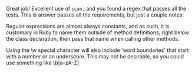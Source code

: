 Great job!  Excellent use of `scan,` and you found a regex that passes all the tests. This is answer passes all the requirements, but just a couple notes:

Regular expressions are almost always constants, and as such, it is customary in Ruby to name them outside of method definitions, right below the class declaration, then pass that name when calling other methods.

Using the \w special character will also include 'word boundaries' that start with a number or an underscore. This may not be desirable, so you could use something like \b[a-zA-Z]

 
